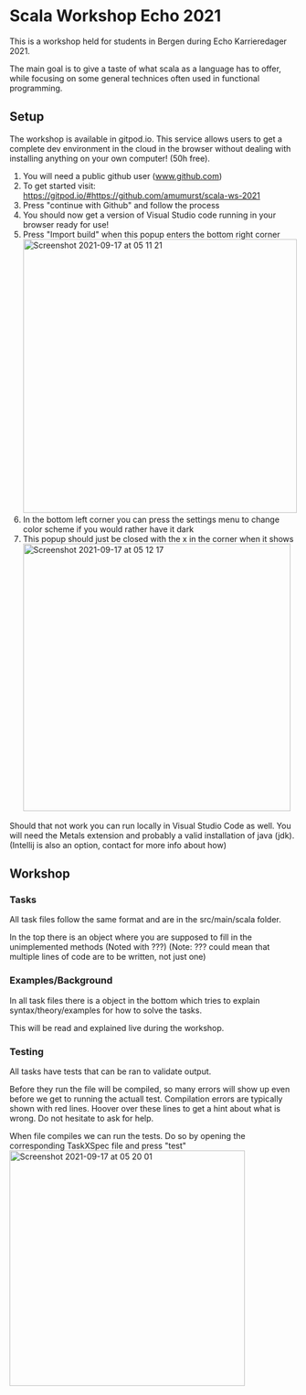 # Scala Workshop Echo 2021
This is a workshop held for students in Bergen during Echo Karrieredager 2021.

The main goal is to give a taste of what scala as a language has to offer, while focusing on
some general technices often used in functional programming.


## Setup

The workshop is available in gitpod.io. This service allows users to get a complete dev environment in the cloud in the browser
 without dealing with installing anything on your own computer! (50h free).

1. You will need a public github user (www.github.com)
2. To get started visit: https://gitpod.io/#https://github.com/amumurst/scala-ws-2021
3. Press "continue with Github" and follow the process
4. You should now get a version of Visual Studio code running in your browser ready for use!
5. Press "Import build" when this popup enters the bottom right corner <img width="479" alt="Screenshot 2021-09-17 at 05 11 21" src="https://user-images.githubusercontent.com/4258408/133718206-c3ac21d7-2901-4e17-aec4-9d359c8ee102.png">
6. In the bottom left corner you can press the settings menu to change color scheme if you would rather have it dark
7. This popup should just be closed with the x in the corner when it shows <img width="468" alt="Screenshot 2021-09-17 at 05 12 17" src="https://user-images.githubusercontent.com/4258408/133718305-bca50ed2-f0d5-4c10-aba4-0a77e601bab6.png">


Should that not work you can run locally in Visual Studio Code as well. You will need the Metals extension and probably a valid installation of java (jdk).
(Intellij is also an option, contact for more info about how)

## Workshop
### Tasks
All task files follow the same format and are in the src/main/scala folder. 

In the top there is an object where you are supposed to fill in the unimplemented methods (Noted with ???) (Note: ??? could mean that multiple lines of code are to be written, not just one)

### Examples/Background
In all task files there is a object in the bottom which tries to explain syntax/theory/examples for how to solve the tasks. 

This will be read and explained live during the workshop.

### Testing
All tasks have tests that can be ran to validate output. 

Before they run the file will be compiled, so many errors will show up even before we get to running the actuall test. Compilation errors are typically shown with red lines. Hoover over these lines to get a hint about what is wrong. Do not hesitate to ask for help.

When file compiles we can run the tests. Do so by opening the corresponding TaskXSpec file and press "test" <img width="412" alt="Screenshot 2021-09-17 at 05 20 01" src="https://user-images.githubusercontent.com/4258408/133718890-8304147e-73b2-46b1-831f-ad152a106ffc.png">



